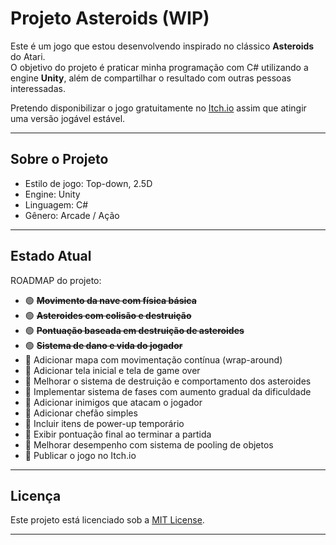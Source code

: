  # Projeto Asteroids (WIP)

Este é um jogo que estou desenvolvendo inspirado no clássico **Asteroids** do Atari.  
O objetivo do projeto é praticar minha programação com C# utilizando a engine **Unity**, além de compartilhar o resultado com outras pessoas interessadas.

Pretendo disponibilizar o jogo gratuitamente no [Itch.io](https://itch.io) assim que atingir uma versão jogável estável.

---

## Sobre o Projeto

- Estilo de jogo: Top-down, 2.5D
- Engine: Unity
- Linguagem: C#
- Gênero: Arcade / Ação

---

## Estado Atual

ROADMAP do projeto:

- 🟢 ~~**Movimento da nave com física básica**~~ 
- 🟢 ~~**Asteroides com colisão e destruição**~~
- 🟢 ~~**Pontuação baseada em destruição de asteroides**~~
- 🟢 ~~**Sistema de dano e vida do jogador**~~
- 🔴 Adicionar mapa com movimentação contínua (wrap-around)
- 🔴 Adicionar tela inicial e tela de game over
- 🔴 Melhorar o sistema de destruição e comportamento dos asteroides
- 🔴 Implementar sistema de fases com aumento gradual da dificuldade
- 🔴 Adicionar inimigos que atacam o jogador
- 🔴 Adicionar chefão simples
- 🔴 Incluir itens de power-up temporário
- 🔴 Exibir pontuação final ao terminar a partida
- 🔴 Melhorar desempenho com sistema de pooling de objetos
- 🔴 Publicar o jogo no Itch.io

---

## Licença

Este projeto está licenciado sob a [MIT License](LICENSE).

---
